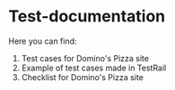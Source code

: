 # Test-documentation
Here you can find:
  1. Test cases for Domino's Pizza site
  2. Example of test cases made in TestRail
  3. Checklist for Domino's Pizza site
